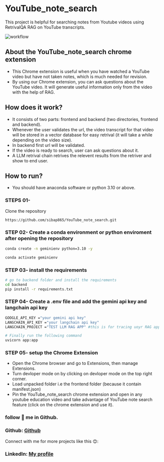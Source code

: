 # YouTube_note_search
This project is helpful for searching notes from Youtube videos using RetrivalQA RAG on YouTube transcripts.

![workflow ](https://github.com/sibap865/YouTube_note_search/blob/main/utils/forkflow.png)
## About the YouTube_note_search chrome extension
* This Chrome extension is useful when you have watched a YouTube video but have not taken notes, which is much needed for revision.
* By using our Chrome extension, you can ask questions about the YouTube video. It will generate useful information only from the video with the help of RAG.

## How does it work?
* It consists of two parts: frontend and backend (two directories, frontend and backend).
* Whenever the user validates the url, the video transcript for that video will be stored in a vector database for easy retrival (it will take a while depending on the video size).
* In backend first url will be validated. 
* If the video is ready to search, user can ask questions about it.
* A LLM retrival chain retrives the relevent results from the retriver and show to end user.

## How to run?
* You should have anaconda software or python 3.10 or above.
### STEPS 01-

Clone the repository

```bash
https://github.com/sibap865/YouTube_note_search.git
```
### STEP 02- Create a conda environment or python enviroment after opening the repository

```bash
conda create -n geminienv python=3.10 -y
```

```bash
conda activate geminienv
```

### STEP 03- install the requirements
```bash
# go to backend folder and install the requirements
cd backend
pip install -r requirements.txt
```
### STEP 04-  Create a .env file and add the gemini api key and langchain api key

```bash
GOOGLE_API_KEY ="your gemini api key"
LANGCHAIN_API_KEY ="your langchain api key"
LANGCHAIN_PROJECT ="TEST LLM RAG APP" #this is for tracing uoyr RAG app
```
```bash
# Finally run the following command
uvicorn app:app
```
### STEP 05- setup the Chrome Extension

* Open the Chrome browser and go to Extensions, then manage Extensions.
* Turn devloper mode on by clicking on devloper mode on the top right corner.
* Load unpacked folder i.e the frontend folder (because it contain manifest.json)
* Pin the YouTube_note_search chrome extension and open in any youtube education video and take advantage of YouTube note search feature (click on the chrome extension and use it).
### follow 💚 me in Github.
### Github: [Github](https://github.com/sibap865)

Connect with me for more projects like this 😊:
### LinkedIn: [My profile](https://www.linkedin.com/in/sibaprasad-naik-behera-98043b1ba/)